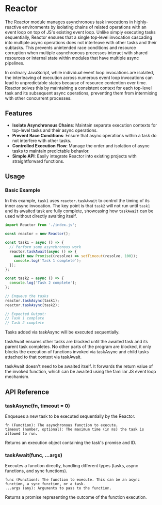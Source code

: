 # Reactor

The Reactor module manages asynchronous task invocations in highly-reactive environments by isolating chains of related operations with an event loop on top of JS's existing event loop. Unlike simply executing tasks sequentially, Reactor ensures that a single top-level invocation cascading into multiple async operations does not interleave with other tasks and their subtasks. This prevents unintended race conditions and resource corruption when multiple asynchronous processes interact with shared resources or internal state within modules that have multiple async pipelines.

In ordinary JavaScript, while individual event loop invocations are isolated, the interleaving of execution across numerous event loop invocations can lead to unpredictable states because of resource contention over time. Reactor solves this by maintaining a consistent context for each top-level task and its subsequent async operations, preventing them from intermixing with other concurrent processes.

## Features

- **Isolate Asynchronous Chains**: Maintain separate execution contexts for top-level tasks and their async operations.
- **Prevent Race Conditions**: Ensure that async operations within a task do not interfere with other tasks.
- **Controlled Execution Flow**: Manage the order and isolation of async tasks to maintain predictable behavior.
- **Simple API**: Easily integrate Reactor into existing projects with straightforward functions.

## Usage

### Basic Example

In this example, `task1` uses `reactor.taskAwait` to control the timing of its inner async invocation. The key point is that `task2` will not run until `task1` and its awaited task are fully complete, showcasing how `taskAwait` can be used without directly awaiting itself.

```javascript
import Reactor from './index.js';

const reactor = new Reactor();

const task1 = async () => {
  // Perform some asynchronous work
  reactor.taskAwait(async () => {
    await new Promise((resolve) => setTimeout(resolve, 100));
    console.log('Task 1 complete');
  });
};

const task2 = async () => {
  console.log('Task 2 complete');
};

// Enqueue the tasks
reactor.taskAsync(task1);
reactor.taskAsync(task2);

// Expected Output:
// Task 1 complete
// Task 2 complete
```

Tasks added via taskAsync will be executed sequentially.

taskAwait ensures other tasks are blocked until the awaited task and its parent task completes. No other parts of the program are blocked, it only blocks the execution of functions invoked via taskAsync and child tasks attached to that context via taskAwait.

taskAwait doesn't need to be awaited itself. It forwards the return value of the invoked function, which can be awaited using the familiar JS event loop mechanism.

## API Reference
### taskAsync(fn, timeout = 0)

Enqueues a new task to be executed sequentially by the Reactor.

    fn (Function): The asynchronous function to execute.
    timeout (number, optional): The maximum time (in ms) the task is allowed to run.

Returns an execution object containing the task's promise and ID.

### taskAwait(func, ...args)

Executes a function directly, handling different types (tasks, async functions, and sync functions).

    func (Function): The function to execute. This can be an async function, a sync function, or a task.
    ...args (any): Arguments to pass to the function.

Returns a promise representing the outcome of the function execution.
